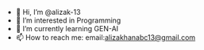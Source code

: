 - 👋 Hi, I’m @alizak-13
- 👀 I’m interested in Programming
- 🌱 I’m currently learning GEN-AI
- 📫 How to reach me: email:alizakhanabc13@gmail.com

<!---
alizak-13/alizak-13 is a ✨ special ✨ repository because its `README.md` (this file) appears on your GitHub profile.
You can click the Preview link to take a look at your changes.
--->
